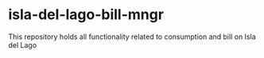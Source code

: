 # isla-del-lago-bill-mngr

This repository holds all functionality related to consumption and bill on Isla del Lago
